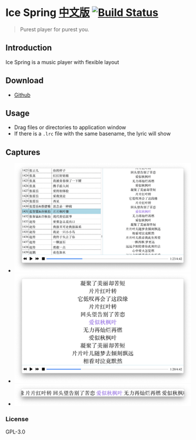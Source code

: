 # Ice Spring [中文版](README-zh_CN.md) [![Build Status](https://travis-ci.org/baijifeilong/ice-spring.svg?branch=master)](https://travis-ci.org/baijifeilong/ice-spring)

> Purest player for purest you.

## Introduction

Ice Spring is a music player with flexible layout

## Download

- [Github](https://github.com/baijifeilong/ice-spring/releases)

## Usage

- Drag files or directories to application window
- If there is a `.lrc` file with the same basename, the lyric will show

## Captures

- ![Main layout](https://raw.githubusercontent.com/baijifeilong/resources/master/ice-spring/ice-spring.png)
- ![Lyric layout](https://raw.githubusercontent.com/baijifeilong/resources/master/ice-spring/ice-spring-2.png)
- ![Lyric layout 2](https://raw.githubusercontent.com/baijifeilong/resources/master/ice-spring/ice-spring-3.png)

### License

GPL-3.0
